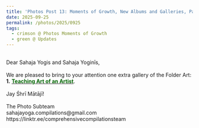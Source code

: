 ```yaml
---
title: 'Photos Post 13: Moments of Growth, New Albums and Galleries, Part 41'
date: 2025-09-25
permalink: /photos/2025/0925
tags:
  - crimson @ Photos Moments of Growth
  - green @ Updates
---
```


<p>
<br>
Dear Sahaja Yogis and Sahaja Yoginīs,<br>
<br>
We are pleased to bring to your attention one extra gallery of the Folder Art:<br>
<b>1.</b> <a href="https://imageevent.com/sahaja/art/teachingartofcolinheinsen"><font color="DarkGreen"><b>Teaching Art of an Artist</b></font></a>.<br>
<br>
Jay Śhrī Mātājī!<br>
<br>
The Photo Subteam<br>
sahajayoga.compilations@gmail.com<br>
https://linktr.ee/comprehensivecompilationsteam<br>
</p>